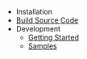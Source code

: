* Installation
* [Build Source Code](Build-Source-Code)
* Development
	* [Getting Started](Getting-Started)
	* [Samples](Samples)